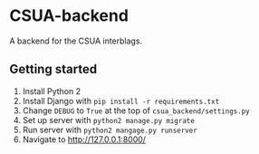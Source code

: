 CSUA-backend
============

A backend for the CSUA interblags.

## Getting started

1. Install Python 2
2. Install Django with `pip install -r requirements.txt`
3. Change `DEBUG` to `True` at the top of `csua_backend/settings.py`
4. Set up server with `python2 manage.py migrate`
5. Run server with `python2 mangage.py runserver`
6. Navigate to http://127.0.0.1:8000/
